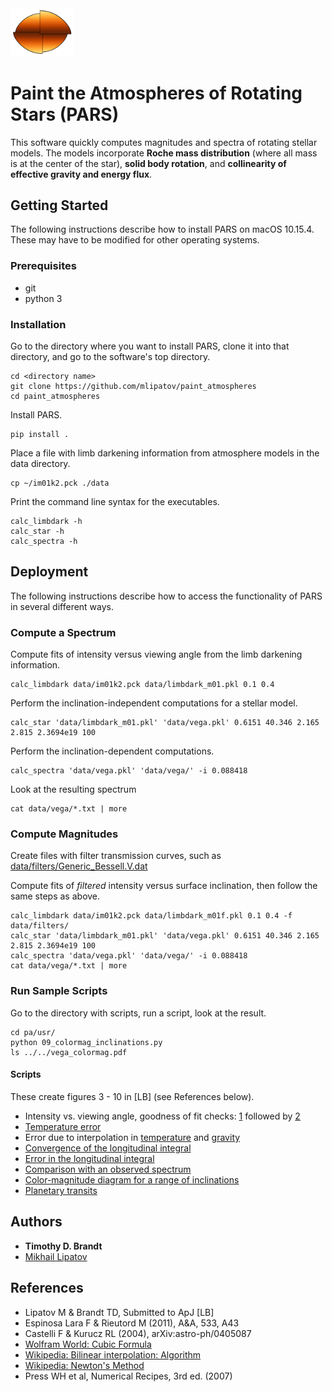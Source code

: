 <img src="logo.png" width="20%">

# Paint the Atmospheres of Rotating Stars (PARS)

This software quickly computes magnitudes and spectra of rotating stellar models. The models incorporate **Roche mass distribution** (where all mass is at the center of the star), **solid body rotation**, and **collinearity of effective gravity and energy flux**.

## Getting Started

The following instructions describe how to install PARS on macOS 10.15.4. These may have to be modified for other operating systems.

### Prerequisites

* git
* python 3

### Installation

Go to the directory where you want to install PARS, clone it into that directory, and go to the software's top directory.
```
cd <directory name>
git clone https://github.com/mlipatov/paint_atmospheres
cd paint_atmospheres
```

Install PARS.
```
pip install .
```

Place a file with limb darkening information from atmosphere models in the data directory.
```
cp ~/im01k2.pck ./data
```

Print the command line syntax for the executables.
```
calc_limbdark -h
calc_star -h
calc_spectra -h
```

## Deployment

The following instructions describe how to access the functionality of PARS in several different ways.

### Compute a Spectrum

Compute fits of intensity versus viewing angle from the limb darkening information.
```
calc_limbdark data/im01k2.pck data/limbdark_m01.pkl 0.1 0.4
```

Perform the inclination-independent computations for a stellar model.
```
calc_star 'data/limbdark_m01.pkl' 'data/vega.pkl' 0.6151 40.346 2.165 2.815 2.3694e19 100
```

Perform the inclination-dependent computations.
```
calc_spectra 'data/vega.pkl' 'data/vega/' -i 0.088418
```

Look at the resulting spectrum
```
cat data/vega/*.txt | more
```

### Compute Magnitudes

Create files with filter transmission curves, such as [data/filters/Generic_Bessell.V.dat](data/filters/Generic_Bessell.V.dat)

Compute fits of *filtered* intensity versus surface inclination, then follow the same steps as above.
```
calc_limbdark data/im01k2.pck data/limbdark_m01f.pkl 0.1 0.4 -f data/filters/
calc_star 'data/limbdark_m01.pkl' 'data/vega.pkl' 0.6151 40.346 2.165 2.815 2.3694e19 100
calc_spectra 'data/vega.pkl' 'data/vega/' -i 0.088418
cat data/vega/*.txt | more
```

### Run Sample Scripts

Go to the directory with scripts, run a script, look at the result.
```
cd pa/usr/
python 09_colormag_inclinations.py
ls ../../vega_colormag.pdf
```

#### Scripts

These create figures 3 - 10 in [LB] (see References below).

* Intensity vs. viewing angle, goodness of fit checks: [1](pa/usr/03a_Imu_fits_min.py) followed by [2](03b_Imu_fits.py)
* [Temperature error](pa/usr/04_temperature.py)
* Error due to interpolation in [temperature](pa/usr/05a_temperature_interpolation.py) and [gravity](pa/usr/05b_gravity_interpolation.py)
* [Convergence of the longitudinal integral](pa/usr/06_convergence.py)
* [Error in the longitudinal integral](pa/usr/07_error_heat_map.py)
* [Comparison with an observed spectrum](pa/usr/08_vega_spectrum_comparison.py)
* [Color-magnitude diagram for a range of inclinations](pa/usr/09_colormag_inclinations.py)
* [Planetary transits](pa/usr/10_transit.py)

## Authors

* **Timothy D. Brandt**
* [Mikhail Lipatov](https://github.com/mlipatov/)

## References 
	
* Lipatov M & Brandt TD, Submitted to ApJ [LB]
* Espinosa Lara F & Rieutord M (2011), A&A, 533, A43
* Castelli F & Kurucz RL (2004), arXiv:astro-ph/0405087 
* [Wolfram World: Cubic Formula](http://mathworld.wolfram.com/CubicFormula.html)
* [Wikipedia: Bilinear interpolation: Algorithm](https://en.wikipedia.org/wiki/Bilinear_interpolation#Algorithm)
* [Wikipedia: Newton's Method](https://en.wikipedia.org/wiki/Newton%27s_method)
* Press WH et al, Numerical Recipes, 3rd ed. (2007) 
